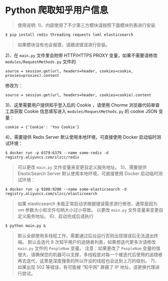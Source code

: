 # Python 爬取知乎用户信息
>使用说明: 
1)、内部使用了不少第三方模块请按照下面模块列表进行安装
```
$ pip install redis threading requests lxml elasticsearch
```
>如果模块没有也会报错，请跟进错误进行安装。

2)、在 `main.py` 文件里会附带 HTTP/HTTPS PROXY 变量，如果不需要请修改 `modules/RequestMethods.py` 文件的
```
source = session.get(url, headers=header, cookies=cookie, proxies=proxies).content
```
修改为：
```
source = session.get(url, headers=header, cookies=cookie).content
```
3)、这里需要用户提供知乎登入后的 Cookie ，请使用 Chorme 浏览器代码审查工具获取 Cookie 信息填写进入 `modules/RequestMethods.py` 的 cookie JSON 变量：
```
cookie = {'Cookie': 'You Cookie'}
```
4)、需要提供 Redis Server
默认使用本地环境，可直接使用 Docker 启动临时测试环境：
```
$ docker run -p 6379:6379 --name some-redis -d registry.aliyuncs.com/slzcc/redis
```
>可以更改 `main.py` 文件变量来变更自定义服务地址。
5)、需要提供 ElasticSearch Server 
默认使用本地环境，可直接使用 Docker 启动临时测试环境：
```
$ docker run -p 9200:9200 --name some-elasticsearch -d registry.aliyuncs.com/slzcc/elasticsearch
```
>如果 elasticsearch 未能正常启动求根据错误需求进行修改，通常是因为 vm 参数大小和文件句柄大小过小导致。
>以更改 `main.py` 文件变量来变更自定义服务地址。
6)、启动完成后请执行
```
$ python main.py &
```
>默认全部使用多线程工作，需要通过后台运行否则出现错误后无法退出终端。
>默认会迭代 8 次知乎用户的追随者列表，如果想迭代更多次请修改 `main.py` 文件的 `PeopleNum` 变量。
>注意：如果更改了 `PeopleNum` 变量的值很大，请确保您的机器可以支撑，多线程是对每一个被迭代后使用的追随者再去迭代，这里是深度搜索的所以开设的线程也会达到上万的级别。
7)、如果出现 502 等错误，有可能被 “知乎网” 屏蔽了 IP 地址，请更换代理进行尝试。
